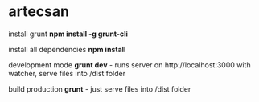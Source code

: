 # artecsan

install grunt
**npm install -g grunt-cli**


install all dependencies
**npm install**


development mode
**grunt dev**  -  runs server on http://localhost:3000 with watcher, serve files into /dist folder


build production
**grunt**  - just serve files into /dist folder